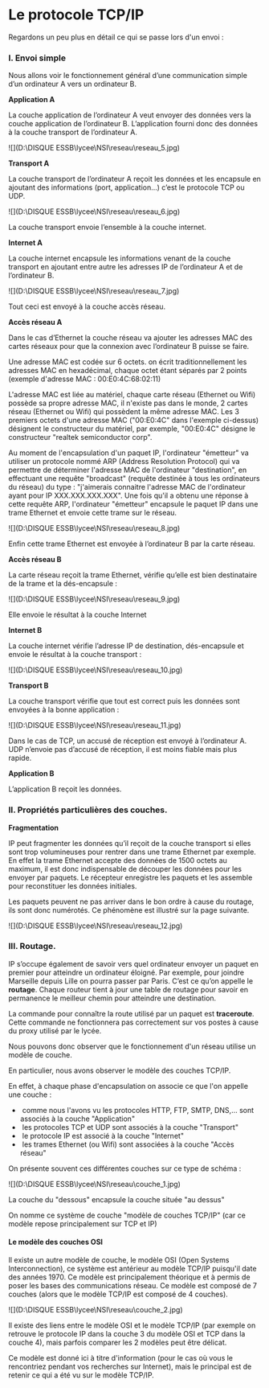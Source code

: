 # Le protocole TCP/IP



Regardons un peu plus en détail ce qui se passe lors d'un envoi :



### I. Envoi simple

Nous allons voir le fonctionnement général d’une communication simple d’un ordinateur A vers un ordinateur B.

**Application A**

La couche application de l’ordinateur A veut envoyer des données vers la couche application de l’ordinateur B. L’application fourni donc des données à la couche transport de l’ordinateur A.

![](D:\DISQUE ESSB\lycee\NSI\reseau\reseau_5.jpg)

**Transport A**

La couche transport de l’ordinateur A reçoit les données et les encapsule en ajoutant des informations (port, application…) c’est le protocole TCP ou UDP.

![](D:\DISQUE ESSB\lycee\NSI\reseau\reseau_6.jpg)



La couche transport envoie l’ensemble à la couche internet.



**Internet A**

La couche internet encapsule les informations venant de la couche transport en ajoutant entre autre les adresses IP de l’ordinateur A et de l’ordinateur B. 

![](D:\DISQUE ESSB\lycee\NSI\reseau\reseau_7.jpg)

Tout ceci est envoyé à la couche accès réseau.



**Accès réseau A**



Dans le cas d’Ethernet la couche réseau va ajouter les adresses MAC des cartes réseaux pour que la connexion avec l’ordinateur B puisse se faire.

Une adresse MAC est codée sur 6 octets. on écrit traditionnellement les adresses MAC en hexadécimal, chaque octet étant séparés par 2 points (exemple d'adresse MAC : 00:E0:4C:68:02:11) 

L'adresse MAC est liée au matériel, chaque carte réseau (Ethernet ou Wifi) possède sa propre adresse MAC, il n'existe pas dans le monde, 2 cartes réseau (Ethernet ou Wifi) qui possèdent la même adresse MAC. Les 3 premiers octets d'une adresse MAC ("00:E0:4C" dans l'exemple ci-dessus) désignent le constructeur du matériel, par exemple, "00:E0:4C" désigne le constructeur "realtek semiconductor corp". 

Au moment de l'encapsulation d'un paquet IP, l'ordinateur "émetteur" va utiliser un protocole nommé ARP (Address Resolution Protocol) qui va permettre de déterminer l'adresse MAC de l'ordinateur "destination", en effectuant une requête "broadcast" (requête destinée à tous les ordinateurs du réseau) du type : "j'aimerais connaitre l'adresse MAC de l'ordinateur ayant pour IP XXX.XXX.XXX.XXX". Une fois qu'il a obtenu une réponse à cette requête ARP, l'ordinateur "émetteur" encapsule le paquet IP dans une trame Ethernet et envoie cette trame sur le réseau. 

![](D:\DISQUE ESSB\lycee\NSI\reseau\reseau_8.jpg)

Enfin cette trame Ethernet est envoyée à l’ordinateur B par la carte réseau.



**Accès réseau B**



La carte réseau reçoit la trame Ethernet, vérifie qu’elle est bien destinataire de la trame et la dés-encapsule :

![](D:\DISQUE ESSB\lycee\NSI\reseau\reseau_9.jpg)

Elle envoie le résultat à la couche Internet

**Internet B**

La couche internet vérifie l’adresse IP de destination, dés-encapsule et envoie le résultat à la couche transport :

![](D:\DISQUE ESSB\lycee\NSI\reseau\reseau_10.jpg)

**Transport B**

La couche transport vérifie que tout est correct puis les données sont envoyées à la bonne application :

![](D:\DISQUE ESSB\lycee\NSI\reseau\reseau_11.jpg)





Dans le cas de TCP, un accusé de réception est envoyé à l’ordinateur A. UDP n’envoie pas d’accusé de réception, il est moins fiable mais plus rapide.





**Application B**



L’application B reçoit les données.



### II. Propriétés particulières des couches.

**Fragmentation**

IP peut fragmenter les données qu’il reçoit de la couche transport si elles sont trop volumineuses pour rentrer dans une trame Ethernet par exemple. En effet la trame Ethernet accepte des données de 1500 octets au maximum, il est donc indispensable de découper les données pour les envoyer par paquets. Le récepteur enregistre les paquets et les assemble pour reconstituer les données initiales.

Les paquets peuvent ne pas arriver dans le bon ordre à cause du routage, ils sont donc numérotés. Ce phénomène est illustré sur la page suivante.

![](D:\DISQUE ESSB\lycee\NSI\reseau\reseau_12.jpg)



### III. Routage.

IP s’occupe également de savoir vers quel ordinateur envoyer un paquet en premier pour atteindre un ordinateur éloigné. Par exemple, pour joindre Marseille depuis Lille on pourra passer par Paris. C’est ce qu’on appelle le **routage**. Chaque routeur tient à jour une table de routage pour savoir en permanence le meilleur chemin pour atteindre une destination.

La commande pour connaître la route utilisé par un paquet est **traceroute**. Cette commande ne fonctionnera pas correctement sur vos postes à cause du proxy utilisé par le lycée.



Nous pouvons donc observer que le fonctionnement d'un réseau utilise un modèle de couche. 

En particulier, nous avons observer le modèle des couches TCP/IP. 

En effet, à chaque phase d'encapsulation on associe ce que l'on appelle une couche : 

- ​	comme nous l'avons vu les protocoles HTTP, FTP, SMTP, DNS,... sont associés à la couche "Application"  
- ​	les protocoles TCP et UDP sont associés à la couche "Transport"  
- ​	le protocole IP est associé à la couche "Internet"  
- ​	les trames Ethernet (ou Wifi) sont associées à la couche "Accès réseau"  

On présente souvent ces différentes couches sur ce type de schéma : 

 ![](D:\DISQUE ESSB\lycee\NSI\reseau\couche_1.jpg)

La couche du "dessous" encapsule la couche située "au dessus" 

On nomme ce système de couche "modèle de couches TCP/IP" (car ce modèle repose principalement sur TCP et IP) 

#### **Le modèle des couches OSI**

Il existe un autre modèle de couche, le modèle OSI (Open Systems Interconnection), ce système est antérieur au modèle TCP/IP puisqu'il date des années 1970. Ce modèle est principalement théorique et à permis de poser les bases des communications réseau. Ce modèle est composé de 7 couches (alors que le modèle TCP/IP est composé de 4 couches). 

 ![](D:\DISQUE ESSB\lycee\NSI\reseau\couche_2.jpg)

Il existe des liens entre le modèle OSI et le modèle TCP/IP (par exemple on retrouve le protocole IP dans la couche 3 du modèle OSI et TCP dans la couche 4), mais parfois comparer les 2 modèles peut être délicat. 

















































































Ce modèle est donné ici à titre d'information (pour le cas où vous le rencontriez pendant vos recherches sur Internet), mais le principal est de retenir ce qui a été vu sur le modèle TCP/IP. 